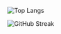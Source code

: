 <!-- ![Your GitHub Stats](https://github-readme-stats.vercel.app/api?username=Orecareal&show_icons=true&hide_title=true&count_private=true&hide=prs&theme=dark)-->

![Top Langs](https://github-readme-stats.vercel.app/api/top-langs/?username=Orecareal&layout=compact&theme=dark)

![GitHub Streak](https://github-readme-streak-stats.herokuapp.com/?user=Orecareal&theme=dark)
